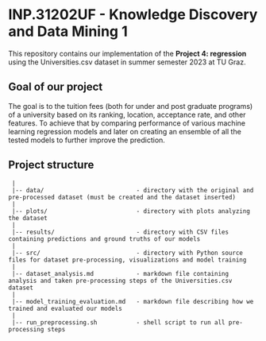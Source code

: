 # INP.31202UF - Knowledge Discovery and Data Mining 1
This repository contains our implementation of the **Project 4: regression** using the Universities.csv dataset in summer semester 2023 at TU Graz.

## Goal of our project
The goal is to the tuition fees (both for under and post graduate programs) of a university based on its ranking, location, acceptance rate, and other features. To achieve that by comparing performance of various machine learning regression models and later on creating an ensemble of all the tested models to further improve the prediction.

## Project structure
```
 |
 |-- data/                          - directory with the original and pre-processed dataset (must be created and the dataset inserted)
 |
 |-- plots/                         - directory with plots analyzing the dataset
 |
 |-- results/                       - directory with CSV files containing predictions and ground truths of our models
 |
 |-- src/                           - directory with Python source files for dataset pre-processing, visualizations and model training
 |
 |-- dataset_analysis.md            - markdown file containing analysis and taken pre-processing steps of the Universities.csv dataset
 |
 |-- model_training_evaluation.md   - markdown file describing how we trained and evaluated our models
 |
 |-- run_preprocessing.sh           - shell script to run all pre-processing steps

```
